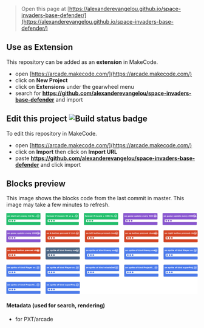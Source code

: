  


> Open this page at [https://alexanderevangelou.github.io/space-invaders-base-defender/](https://alexanderevangelou.github.io/space-invaders-base-defender/)

## Use as Extension

This repository can be added as an **extension** in MakeCode.

* open [https://arcade.makecode.com/](https://arcade.makecode.com/)
* click on **New Project**
* click on **Extensions** under the gearwheel menu
* search for **https://github.com/alexanderevangelou/space-invaders-base-defender** and import

## Edit this project ![Build status badge](https://github.com/alexanderevangelou/space-invaders-base-defender/workflows/MakeCode/badge.svg)

To edit this repository in MakeCode.

* open [https://arcade.makecode.com/](https://arcade.makecode.com/)
* click on **Import** then click on **Import URL**
* paste **https://github.com/alexanderevangelou/space-invaders-base-defender** and click import

## Blocks preview

This image shows the blocks code from the last commit in master.
This image may take a few minutes to refresh.

![A rendered view of the blocks](https://github.com/alexanderevangelou/space-invaders-base-defender/raw/master/.github/makecode/blocks.png)

#### Metadata (used for search, rendering)

* for PXT/arcade
<script src="https://makecode.com/gh-pages-embed.js"></script><script>makeCodeRender("{{ site.makecode.home_url }}", "{{ site.github.owner_name }}/{{ site.github.repository_name }}");</script>
